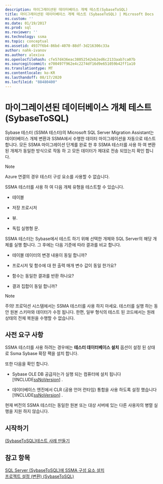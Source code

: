 ```yaml
---
description: 마이그레이션된 데이터베이스 개체 테스트(SybaseToSQL)
title: 마이그레이션된 데이터베이스 개체 테스트 (SybaseToSQL) | Microsoft Docs
ms.custom: ''
ms.date: 01/19/2017
ms.prod: sql
ms.reviewer: ''
ms.technology: ssma
ms.topic: conceptual
ms.assetid: 4937f6b4-86bd-4070-88df-3d216306c33a
author: nahk-ivanov
ms.author: alexiva
ms.openlocfilehash: cfe57d436eac38052542eb2ed6c2133aab7ca07b
ms.sourcegitcommit: e700497f962e4c2274df16d9e651059b42ff1a10
ms.translationtype: MT
ms.contentlocale: ko-KR
ms.lasthandoff: 08/17/2020
ms.locfileid: "88480400"
---
```

# <a name="testing-migrated-database-objects-sybasetosql"></a>마이그레이션된 데이터베이스 개체 테스트(SybaseToSQL)
Sybase 테스터 (SSMA 테스터)의 Microsoft SQL Server Migration Assistant는 데이터베이스 개체 변환과 SSMA에서 수행한 데이터 마이그레이션을 자동으로 테스트 합니다. 모든 SSMA 마이그레이션 단계를 완료 한 후 SSMA 테스터를 사용 하 여 변환 된 개체가 동일한 방식으로 작동 하 고 모든 데이터가 제대로 전송 되었는지 확인 합니다.  
  
> [!NOTE]  
> Azure 연결의 경우 테스터 구성 요소를 사용할 수 없습니다.  
  
SSMA 테스터를 사용 하 여 다음 개체 유형을 테스트할 수 있습니다.  
  
-   테이블  
  
-   저장 프로시저  
  
-   뷰.  
  
-   독립 실행형 문.  
  
SSMA 테스터는 Sybase에서 테스트 하기 위해 선택한 개체와 SQL Server의 해당 개체를 실행 합니다. 그 후에는 다음 기준에 따라 결과를 비교 합니다.  
  
-   테이블 데이터의 변경 내용이 동일 합니까?  
  
-   프로시저 및 함수에 대 한 출력 매개 변수 값이 동일 한가요?  
  
-   함수는 동일한 결과를 반환 하나요?  
  
-   결과 집합이 동일 합니까?  
  
> [!NOTE]  
> 주의! 프로덕션 시스템에서는 SSMA 테스터를 사용 하지 마세요. 테스터를 실행 하는 동안 원본 스키마와 데이터가 수정 됩니다. 한편, 일부 형식의 테스트 된 코드에서는 원래 상태의 전체 복원을 수행할 수 없습니다.  
  
## <a name="prerequisites"></a>사전 요구 사항  
SSMA 테스터를 사용 하려는 경우에는 **테스터 데이터베이스 설치** 옵션이 설정 된 상태로 Ssma Sybase 확장 팩을 설치 합니다.  
  
또한 다음을 확인 합니다.  
  
-   Sybase OLE DB 공급자는가 실행 되는 컴퓨터에 설치 됩니다 [!INCLUDE[ssNoVersion](../../includes/ssnoversion-md.md)] .  
  
-   데이터베이스 엔진에서 CLR (공용 언어 런타임) 통합을 사용 하도록 설정 했습니다 [!INCLUDE[ssNoVersion](../../includes/ssnoversion-md.md)] .  
  
현재 버전의 SSMA 테스터는 동일한 원본 또는 대상 서버에 있는 다른 사용자의 병렬 실행을 지원 하지 않습니다.  
  
## <a name="getting-started"></a>시작하기  
[&#40;SybaseToSQL&#41;테스트 사례 만들기 ](../../ssma/sybase/creating-test-cases-sybasetosql.md)  
  
## <a name="see-also"></a>참고 항목  
[SQL Server &#40;SybaseToSQL&#41;에 SSMA 구성 요소 설치 ](../../ssma/sybase/installing-ssma-components-on-sql-server-sybasetosql.md)  
[프로젝트 설정 &#40;변환&#41; &#40;SybaseToSQL&#41;](../../ssma/sybase/project-settings-conversion-sybasetosql.md)  
  
